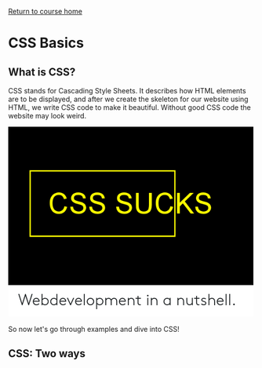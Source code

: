 <a href="https://wes-chen.github.io/build-a-website/">Return to course home</a>

# CSS Basics

## What is CSS?

CSS stands for Cascading Style Sheets. It describes how HTML elements are to be displayed, and after we create the skeleton for our website using HTML, we write CSS code to make it beautiful. Without good CSS code the website may look weird.

<img src="./css-sucks-webdevelopment-in-a-nutshell-43196018.png"/>

 So now let's go through examples and dive into CSS!

## CSS: Two ways

